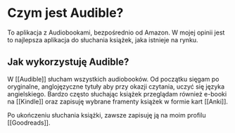 # Czym jest Audible?
To aplikacja z Audiobookami, bezpośrednio od Amazon. W mojej opinii jest to najlepsza aplikacja do słuchania książek, jaka istnieje na rynku. 

## Jak wykorzystuję Audible? 
W [[Audible]] słucham wszystkich audiobooków. Od początku sięgam po oryginalne, anglojęzyczne tytuły aby przy okazji czytania, uczyć się języka angielskiego. Bardzo często słuchając książek przeglądam również e-booki na [[Kindle]] oraz zapisuję wybrane framenty książek w formie kart [[Anki]].

Po ukończeniu słuchania książki, zawsze zapisuję ją na moim profilu [[Goodreads]].